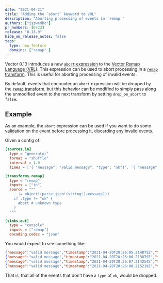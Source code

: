 ```yaml
---
date: "2021-04-21"
title: "Adding the `abort` keyword to VRL"
description: "Aborting processing of events in `remap`"
authors: ["jszwedko"]
pr_numbers: [6723]
release: "0.13.0"
hide_on_release_notes: false
tags:
  type: new feature
  domains: ["remap" ]
---
```


Vector 0.13 introduces a new [`abort` expression][abort] to the [Vector Remap
Language (VRL)][vrl]. This expression can be used to abort processing in
a [`remap` transform][remap]. This is useful for aborting processing of invalid
events.

By default, events that encounter an `abort` expression will be dropped by the
[`remap` transform][remap], but this behavior can be modified to simply pass
along the unmodified event to the next transform by setting `drop_on_abort` to
`false`.

## Example

As an example, the `abort` expression can be used if you want to do some
validation on the event before processing it, discarding any invalid events.

Given a config of:

```toml
[sources.in]
  type = "generator"
  format = "shuffle"
  interval = 1.0
  lines = ['{ "message": "valid message", "type": "ok"}', '{ "message": "invalid message", "type": "unknown"}']

[transforms.remap]
  type = "remap"
  inputs = ["in"]
  source = """
    . |= object!(parse_json!(string!(.message)))
    if .type != "ok" {
      abort # unknown type
    }
  """

[sinks.out]
  type = "console"
  inputs = ["remap"]
  encoding.codec = "json"
```

You would expect to see something like:

```json
{"message":"valid message","timestamp":"2021-04-20T20:26:05.214875Z","type":"ok"}
{"message":"valid message","timestamp":"2021-04-20T20:26:06.213879Z","type":"ok"}
{"message":"valid message","timestamp":"2021-04-20T20:26:07.214254Z","type":"ok"}
{"message":"valid message","timestamp":"2021-04-20T20:26:08.215219Z","type":"ok"}
```

That is, that all of the events that don't have a `type` of `ok`, would be
dropped.

[abort]: /docs/reference/vrl/expressions/#index
[remap]: /docs/reference/configuration/tranforms/remap
[vrl]: /docs/reference/vrl/
